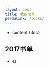 ```yaml
---
layout: post
title: 我的书单
permalink: /books/
---
```


* content
{:toc}


2017书单
-----------------------------------------------------------------

+ 《》
